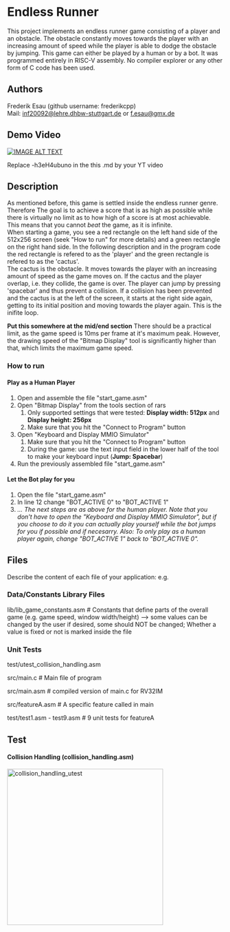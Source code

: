 # Endless Runner

This project implements an endless runner game consisting of a player and an obstacle. The obstacle constantly moves towards the player with an increasing amount of speed while the player is able to dodge the obstacle by jumping. This game can either be played by a human or by a bot. It was programmed entirely in RISC-V assembly. No compiler explorer or any other form of C code has been used.

## Authors

Frederik Esau (github username: frederikcpp)  
Mail: inf20092@lehre.dhbw-stuttgart.de or f.esau@gmx.de

## Demo Video

[![IMAGE ALT TEXT](http://img.youtube.com/vi/-h3eH4ubuno/0.jpg)](http://www.youtube.com/watch?v=-h3eH4ubuno "Video Title")

Replace -h3eH4ubuno in the this .md by your YT video

## Description

As mentioned before, this game is settled inside the endless runner genre. Therefore The goal is to achieve a score that is as high as possible while there is virtually no limit as to how high of a score is at most achievable. This means that you cannot *beat* the game, as it is infinite.  
When starting a game, you see a red rectangle on the left hand side of the 512x256 screen (seek "How to run" for more details) and a green rectangle on the right hand side. In the following description and in the program code the red rectangle is refered to as the 'player' and the green rectangle is refered to as the 'cactus'.  
The cactus is the obstacle. It moves towards the player with an increasing amount of speed as the game moves on. If the cactus and the player overlap, i.e. they collide, the game is over. The player can jump by pressing 'spacebar' and thus prevent a collision. If a collision has been prevented and the cactus is at the left of the screen, it starts at the right side again, getting to its initial position and moving towards the player again. This is the inifite loop.  

**Put this somewhere at the mid/end section** There should be a practical limit, as the game speed is 10ms per frame at it's maximum peak. However, the drawing speed of the "Bitmap Display" tool is significantly higher than that, which limits the maximum game speed.

### How to run

#### Play as a Human Player
1. Open and assemble the file "start_game.asm"
2. Open "Bitmap Display" from the tools section of rars
    1. Only supported settings that were tested: **Display width: 512px** and **Display height: 256px**
    2. Make sure that you hit the "Connect to Program" button
3. Open "Keyboard and Display MMIO Simulator"
    1. Make sure that you hit the "Connect to Program" button
    2. During the game: use the text input field in the lower half of the tool to make your keyboard input (**Jump: Spacebar**)
4. Run the previously assembled file "start_game.asm"

#### Let the Bot play for you
1. Open the file "start_game.asm"
2. In line 12 change "BOT_ACTIVE 0" to "BOT_ACTIVE 1"  
3. _... The next steps are as above for the human player. Note that you don't have to open the "Keyboard and Display MMIO Simulator", but if you choose to do it you can actually play yourself while the bot jumps for you if possible and if necesarry.
Also: To only play as a human player again, change "BOT_ACTIVE 1" back to "BOT_ACTIVE 0"._

## Files
Describe the content of each file of your application: e.g.

### Data/Constants Library Files
lib/lib_game_constants.asm      # Constants that define parts of the overall game (e.g. game speed, window width/height) --> some values can be changed by the user if desired,                                     some should NOT be changed; Whether a value is fixed or not is marked inside the file

### Unit Tests
test/utest_collision_handling.asm

src/main.c   # Main file of program

src/main.asm # compiled version of main.c for RV32IM

src/featureA.asm # A specific feature called in main

test/test1.asm - test9.asm # 9 unit tests for featureA


## Test
#### Collision Handling (collision_handling.asm) ####
<img width="363" alt="collision_handling_utest" src="https://user-images.githubusercontent.com/83597198/140101910-ca9ce438-2e4c-4105-a3eb-954f54a9719a.png">
